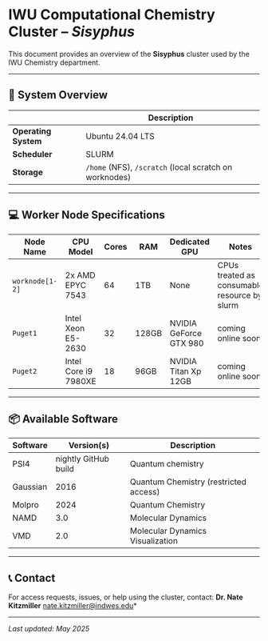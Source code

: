 # IWU Computational Chemistry Cluster – *Sisyphus*

This document provides an overview of the **Sisyphus** cluster used by the IWU Chemistry department.

---

## 🔧 System Overview

| | Description |
|-------------------|----------------------------------------------------------|
| **Operating System** | Ubuntu 24.04 LTS |
| **Scheduler** | SLURM | |
| **Storage** | `/home` (NFS), `/scratch` (local scratch on worknodes) |

---

## 💻 Worker Node Specifications

| Node Name | CPU Model | Cores | RAM | Dedicated GPU | Notes |
|---------------|-------------------|-------|-------|---|--------------------------|
| `worknode[1-2]` | 2x AMD EPYC 7543 | 64 | 1TB | None | CPUs treated as consumable resource by slurm
|`Puget1` | Intel Xeon E5-2630 | 32 | 128GB | NVIDIA GeForce GTX 980 | coming online soon |
| `Puget2` | Intel Core i9 7980XE | 18 | 96GB |NVIDIA Titan Xp 12GB| coming online soon



---

## 📦 Available Software

| Software | Version(s) | Description |
|----------------|----------------|----------------------------------------|
| PSI4 | nightly GitHub build | Quantum chemistry |
| Gaussian | 2016 | Quantum Chemistry (restricted access) |
| Molpro | 2024 | Quantum Chemistry |
| NAMD | 3.0 | Molecular Dynamics |
| VMD | 2.0 | Molecular Dynamics Visualization |





---

## 📞 Contact

For access requests, issues, or help using the cluster, contact:
**Dr. Nate Kitzmiller** nate.kitzmiller@indwes.edu*

---

_Last updated: May 2025_
